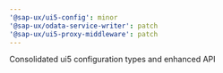```yaml
---
'@sap-ux/ui5-config': minor
'@sap-ux/odata-service-writer': patch
'@sap-ux/ui5-proxy-middleware': patch
---
```


Consolidated ui5 configuration types and enhanced API
